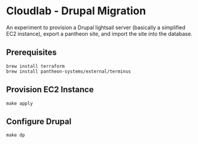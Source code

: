 # Cloudlab - Drupal Migration

An experiment to provision a Drupal lightsail server (basically a simplified EC2 instance), export a pantheon site, and import the site into the database.

## Prerequisites

```
brew install terraform
brew install pantheon-systems/external/terminus
```

## Provision EC2 Instance

```
make apply
```

## Configure Drupal

```
make dp
```
